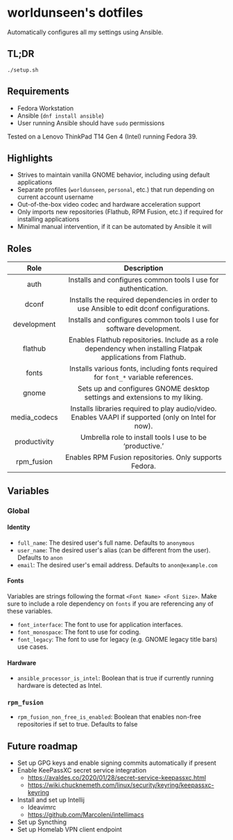 # worldunseen's dotfiles

Automatically configures all my settings using Ansible.

## TL;DR

```
./setup.sh
```

## Requirements

- Fedora Workstation
- Ansible (`dnf install ansible`)
- User running Ansible should have `sudo` permissions

Tested on a Lenovo ThinkPad T14 Gen 4 (Intel) running Fedora 39.

## Highlights

- Strives to maintain vanilla GNOME behavior, including using default applications
- Separate profiles (`worldunseen`, `personal`, etc.) that run depending on current account username
- Out-of-the-box video codec and hardware acceleration support
- Only imports new repositories (Flathub, RPM Fusion, etc.) if required for installing applications
- Minimal manual intervention, if it can be automated by Ansible it will

## Roles

|     Role     |                                                  Description                                                  |
|:------------:|:-------------------------------------------------------------------------------------------------------------:|
| auth         | Installs and configures common tools I use for authentication.                                                |
| dconf        | Installs the required dependencies in order to use Ansible to edit dconf configurations.                      |
| development  | Installs and configures common tools I use for software development.                                          |
| flathub      | Enables Flathub repositories. Include as a role dependency when installing Flatpak applications from Flathub. |
| fonts        | Installs various fonts, including fonts required for `font_*` variable references.                            |
| gnome        | Sets up and configures GNOME desktop settings and extensions to my liking.                                    |
| media_codecs | Installs libraries required to play audio/video. Enables VAAPI if supported (only on Intel for now).          |
| productivity | Umbrella role to install tools I use to be ‘productive.’                                                      |
| rpm_fusion   | Enables RPM Fusion repositories. Only supports Fedora.                                                        |

## Variables

### Global

#### Identity

- `full_name`: The desired user's full name. Defaults to `anonymous`
- `user_name`: The desired user's alias (can be different from the user). Defaults to `anon`
- `email`: The desired user's email address. Defaults to `anon@example.com`

#### Fonts

Variables are strings following the format `<Font Name> <Font Size>`. Make sure to include a role dependency on `fonts` if you are referencing any of these variables.

- `font_interface`: The font to use for application interfaces.
- `font_monospace`: The font to use for coding.
- `font_legacy`: The font to use for legacy (e.g. GNOME legacy title bars) use cases.

#### Hardware

- `ansible_processor_is_intel`: Boolean that is true if currently running hardware is detected as Intel.

### `rpm_fusion`

- `rpm_fusion_non_free_is_enabled`: Boolean that enables non-free repositories if set to true. Defaults to false

## Future roadmap

- Set up GPG keys and enable signing commits automatically if present
- Enable KeePassXC secret service integration
  - https://avaldes.co/2020/01/28/secret-service-keepassxc.html
  - https://wiki.chucknemeth.com/linux/security/keyring/keepassxc-keyring
- Install and set up Intellij
  - Ideavimrc
  - https://github.com/MarcoIeni/intellimacs
- Set up Syncthing
- Set up Homelab VPN client endpoint

